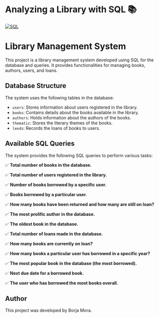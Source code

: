 # Analyzing a Library with SQL 📚
[![SQL](https://img.shields.io/badge/MySQL-8.0+-f29221?style=for-the-badge&logo=mysql&logoColor=white&labelColor=101010)](https://mysql.com)

# Library Management System

This project is a library management system developed using SQL for the database and queries. It provides functionalities for managing books, authors, users, and loans.

## Database Structure

The system uses the following tables in the database:

- `users`: Stores information about users registered in the library.
- `books`: Contains details about the books available in the library.
- `authors`: Holds information about the authors of the books.
- `thematic`: Stores the literary themes of the books.
- `lends`: Records the loans of books to users.

## Available SQL Queries

The system provides the following SQL queries to perform various tasks:

✅ **Total number of books in the database.**

✅ **Total number of users registered in the library.**

✅ **Number of books borrowed by a specific user.**

✅ **Books borrowed by a particular user.**

✅ **How many books have been returned and how many are still on loan?**

✅ **The most prolific author in the database.**

✅ **The oldest book in the database.**

✅ **Total number of loans made in the database.**

✅ **How many books are currently on loan?**

✅ **How many books a particular user has borrowed in a specific year?**

✅ **The most popular book in the database (the most borrowed).**

✅ **Next due date for a borrowed book.**

✅ **The user who has borrowed the most books overall.**

## Author

This project was developed by Borja Mora.
